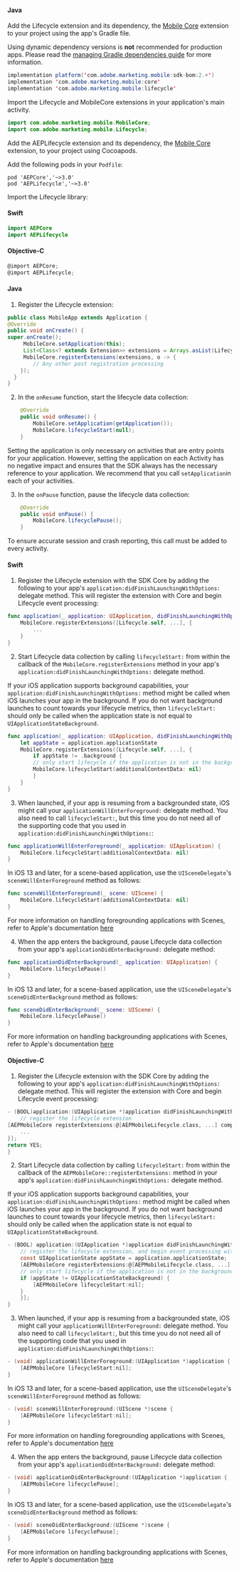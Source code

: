 <Variant platform="android" task="add" repeat="6"/>

#### Java

Add the Lifecycle extension and its dependency, the [Mobile Core](../index.md) extension to your project using the app's Gradle file.

<InlineNestedAlert variant="warning" header="false" iconPosition="left">

Using dynamic dependency versions is **not** recommended for production apps. Please read the [managing Gradle dependencies guide](../../manage-gradle-dependencies.md) for more information.

</InlineNestedAlert>

```java
implementation platform('com.adobe.marketing.mobile:sdk-bom:2.+')
implementation 'com.adobe.marketing.mobile:core'
implementation 'com.adobe.marketing.mobile:lifecycle'
```

Import the Lifecycle and MobileCore extensions in your application's main activity.

```java
import com.adobe.marketing.mobile.MobileCore;
import com.adobe.marketing.mobile.Lifecycle;
```

<Variant platform="ios" task="add" repeat="8"/>

Add the AEPLifecycle extension and its dependency, the [Mobile Core](../index.md) extension, to your project using Cocoapods.

Add the following pods in your `Podfile`:

```pod
pod 'AEPCore','~>3.0'
pod 'AEPLifecycle','~>3.0'
```

Import the Lifecycle library:

#### Swift

```swift
import AEPCore
import AEPLifecycle
```

#### Objective-C

```objectivec
@import AEPCore;
@import AEPLifecycle;
```

<!--- <Variant platform="react-native" task="add" repeat="3"/>

#### JavaScript

Import the Lifecycle extension

```jsx
import {ACPLifecycle} from '@adobe/react-native-acpcore';
```

<Variant platform="flutter" task="add" repeat="3"/>

#### Dart

Import the Lifecycle extension

```dart
import 'package:flutter_acpcore/flutter_acplifecycle.dart';
``` --->

<Variant platform="android" task="register" repeat="9"/>

#### Java

1. Register the Lifecycle extension:

```java
public class MobileApp extends Application {
@Override
public void onCreate() {
super.onCreate();
     MobileCore.setApplication(this);
     List<Class<? extends Extension>> extensions = Arrays.asList(Lifecycle.EXTENSION, ...);
     MobileCore.registerExtensions(extensions, o -> {
        // Any other post registration processing
    });
  }
}

```

2. In the `onResume` function, start the lifecycle data collection:

```java
    @Override  
    public void onResume() {  
        MobileCore.setApplication(getApplication());
        MobileCore.lifecycleStart(null);
    }
```

Setting the application is only necessary on activities that are entry points for your application. However, setting the application on each Activity has no negative impact and ensures that the SDK always has the necessary reference to your application. We recommend that you call `setApplication`in each of your activities.

3. In the `onPause` function, pause the lifecycle data collection:

```java
    @Override
    public void onPause() {
        MobileCore.lifecyclePause();
    }
```

To ensure accurate session and crash reporting, this call must be added to every activity.

<Variant platform="ios" task="register" repeat="32"/>

#### Swift

1. Register the Lifecycle extension with the SDK Core by adding the following to your app's `application:didFinishLaunchingWithOptions:` delegate method. This will register the extension with Core and begin Lifecycle event processing:

```swift
func application(_ application: UIApplication, didFinishLaunchingWithOptions launchOptions: [UIApplication.LaunchOptionsKey: Any]?) -> Bool {
    MobileCore.registerExtensions([Lifecycle.self, ...], {
        ...
    }
}
```

2. Start Lifecycle data collection by calling `lifecycleStart:` from within the callback of the `MobileCore.registerExtensions` method in your app's `application:didFinishLaunchingWithOptions:` delegate method.

If your iOS application supports background capabilities, your `application:didFinishLaunchingWithOptions:` method might be called when iOS launches your app in the background. If you do not want background launches to count towards your lifecycle metrics, then `lifecycleStart:` should only be called when the application state is not equal to `UIApplicationStateBackground`.

```swift
func application(_ application: UIApplication, didFinishLaunchingWithOptions launchOptions: [UIApplicationLaunchOptionsKey: Any]?) -> Bool {
    let appState = application.applicationState            
    MobileCore.registerExtensions([Lifecycle.self, ...], {
        if appState != .background {
        // only start lifecycle if the application is not in the background
        MobileCore.lifecycleStart(additionalContextData: nil)
        }
    }
}
```

3. When launched, if your app is resuming from a backgrounded state, iOS might call your `applicationWillEnterForeground:` delegate method. You also need to call `lifecycleStart:`, but this time you do not need all of the supporting code that you used in `application:didFinishLaunchingWithOptions:`:

```swift
func applicationWillEnterForeground(_ application: UIApplication) {    
    MobileCore.lifecycleStart(additionalContextData: nil)
}
```

In iOS 13 and later, for a scene-based application, use the `UISceneDelegate`'s `sceneWillEnterForeground` method as follows:

```swift
func sceneWillEnterForeground(_ scene: UIScene) {
    MobileCore.lifecycleStart(additionalContextData: nil)
}
```

For more information on handling foregrounding applications with Scenes, refer to Apple's documentation [here](https://developer.apple.com/documentation/uikit/app_and_environment/scenes/preparing_your_ui_to_run_in_the_foreground)

4. When the app enters the background, pause Lifecycle data collection from your app's `applicationDidEnterBackground:` delegate method:

```swift
func applicationDidEnterBackground(_ application: UIApplication) {    
    MobileCore.lifecyclePause()
}
```

In iOS 13 and later, for a scene-based application, use the `UISceneDelegate`'s `sceneDidEnterBackground` method as follows:

```swift
func sceneDidEnterBackground(_ scene: UIScene) {
    MobileCore.lifecyclePause()
}
```

For more information on handling backgrounding applications with Scenes, refer to Apple's documentation [here](https://developer.apple.com/documentation/uikit/app_and_environment/scenes/preparing_your_ui_to_run_in_the_background)

#### Objective-C

1. Register the Lifecycle extension with the SDK Core by adding the following to your app's `application:didFinishLaunchingWithOptions:` delegate method. This will register the extension with Core and begin Lifecycle event processing:

```objectivec
- (BOOL)application:(UIApplication *)application didFinishLaunchingWithOptions:(NSDictionary *)launchOptions {
    // register the lifecycle extension
[AEPMobileCore registerExtensions:@[AEPMobileLifecycle.class, ...] completion:^{
    ...
}];
return YES;
}
```

2. Start Lifecycle data collection by calling `lifecycleStart:` from within the callback of the `AEPMobileCore::registerExtensions:` method in your app's `application:didFinishLaunchingWithOptions:` delegate method.

If your iOS application supports background capabilities, your `application:didFinishLaunchingWithOptions:` method might be called when iOS launches your app in the background. If you do not want background launches to count towards your lifecycle metrics, then `lifecycleStart:` should only be called when the application state is not equal to `UIApplicationStateBackground`.

```objectivec
- (BOOL) application:(UIApplication *)application didFinishLaunchingWithOptions:(NSDictionary *)launchOptions {
    // register the lifecycle extension, and begin event processing with Core
    const UIApplicationState appState = application.applicationState;
    [AEPMobileCore registerExtensions:@[AEPMobileLifecycle.class, ...] completion:^{
    // only start lifecycle if the application is not in the background
    if (appState != UIApplicationStateBackground) {
        [AEPMobileCore lifecycleStart:nil];
    }
    }];
}
```

3. When launched, if your app is resuming from a backgrounded state, iOS might call your `applicationWillEnterForeground:` delegate method. You also need to call `lifecycleStart:`, but this time you do not need all of the supporting code that you used in `application:didFinishLaunchingWithOptions:`:

```objectivec
- (void) applicationWillEnterForeground:(UIApplication *)application {
    [AEPMobileCore lifecycleStart:nil];
}
```

In iOS 13 and later, for a scene-based application, use the `UISceneDelegate`'s `sceneWillEnterForeground` method as follows:

```objectivec
- (void) sceneWillEnterForeground:(UIScene *)scene {
    [AEPMobileCore lifecycleStart:nil];
}
```

For more information on handling foregrounding applications with Scenes, refer to Apple's documentation [here](https://developer.apple.com/documentation/uikit/app_and_environment/scenes/preparing_your_ui_to_run_in_the_foreground)

4. When the app enters the background, pause Lifecycle data collection from your app's `applicationDidEnterBackground:` delegate method:

```objectivec
- (void) applicationDidEnterBackground:(UIApplication *)application {
    [AEPMobileCore lifecyclePause];
}
```

In iOS 13 and later, for a scene-based application, use the `UISceneDelegate`'s `sceneDidEnterBackground` method as follows:

```objectivec
- (void) sceneDidEnterBackground:(UIScene *)scene {
    [AEPMobileCore lifecyclePause];
}
```

For more information on handling backgrounding applications with Scenes, refer to Apple's documentation [here](https://developer.apple.com/documentation/uikit/app_and_environment/scenes/preparing_your_ui_to_run_in_the_background)

<!--- <Variant platform="react-native" task="register" repeat="2"/>

**Registering the extension with Core**

When using React Native, registering Lifecycle with Mobile Core should be done in native code which is shown under the Android and iOS (ACP 2.x) tabs. --->